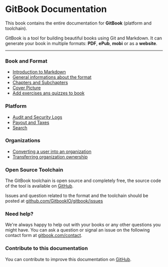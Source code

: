 GitBook Documentation
=============

This book contains the entire documentation for **GitBook** (platform and toolchain).

GitBook is a tool for building beautiful books using Git and Markdown. It can generate your book in multiple formats: **PDF**, **ePub**, **mobi** or as a **website**.

----

### Book and Format

- [Introduction to Markdown](./book/markdown.md)
- [General informations about the format](./book/format.md)
- [Chapters and Subchapters](./book/chapters.md)
- [Cover Picture](./book/cover.md)
- [Add exercises ans quizzes to book](./book/exercises.md)

### Platform

- [Audit and Security Logs](./platform/audit_logs.md)
- [Payout and Taxes](./platform/taxes.md)
- [Search](./platform/search.md)

### Organizations

- [Converting a user into an organization](./platform/organizations/convert.md)
- [Transferring organization ownership](./platform/organizations/ownership.md)

### Open Source Toolchain

The GitBook toolchain is open source and completely free, the source code of the tool is available on [GitHub](https://github.com/GitbookIO/gitbook).

Issues and question related to the format and the toolchain should be posted at [github.com/GitbookIO/gitbook/issues](https://github.com/GitbookIO/gitbook/issues)

### Need help?

We're always happy to help out with your books or any other questions you might have. You can ask a question or signal an issue on the following contact form at [gitbook.com/contact](https://www.gitbook.com/contact).

### Contribute to this documentation

You can contribute to improve this documentation on [GitHub](https://github.com/GitbookIO/documentation).